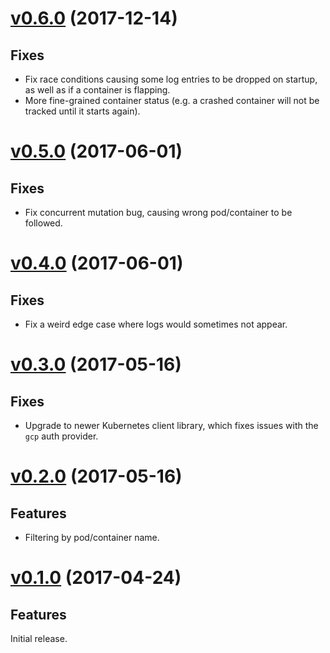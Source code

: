 # [v0.6.0](https://github.com/atombender/ktail/releases/tag/v0.6.0) (2017-12-14)

## Fixes

* Fix race conditions causing some log entries to be dropped on startup, as well as if a container is flapping.
* More fine-grained container status (e.g. a crashed container will not be tracked until it starts again).

# [v0.5.0](https://github.com/atombender/ktail/releases/tag/v0.5.0) (2017-06-01)

## Fixes

* Fix concurrent mutation bug, causing wrong pod/container to be followed.

# [v0.4.0](https://github.com/atombender/ktail/releases/tag/v0.4.0) (2017-06-01)

## Fixes

* Fix a weird edge case where logs would sometimes not appear.

# [v0.3.0](https://github.com/atombender/ktail/releases/tag/v0.3.0) (2017-05-16)

## Fixes

* Upgrade to newer Kubernetes client library, which fixes issues with the `gcp` auth provider.

# [v0.2.0](https://github.com/atombender/ktail/releases/tag/v0.2.0) (2017-05-16)

## Features

* Filtering by pod/container name.

# [v0.1.0](https://github.com/atombender/ktail/releases/tag/v0.1.0) (2017-04-24)

## Features

Initial release.
